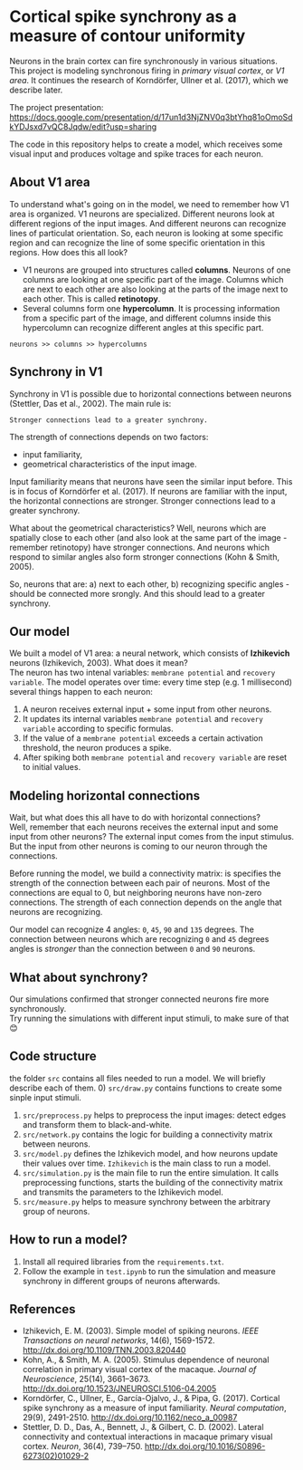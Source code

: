 # Cortical spike synchrony as a measure of contour uniformity
Neurons in the brain cortex can fire synchronously in various situations. This project is modeling synchronous firing in *primary visual cortex*, or *V1 area*. It continues the research of Korndörfer, Ullner et al. (2017), which we describe later.  

The project presentation:   
https://docs.google.com/presentation/d/17un1d3NjZNV0q3btYhq81oOmoSdkYDJsxd7vQC8Jqdw/edit?usp=sharing

The code in this repository helps to create a model, which receives some visual input and produces voltage and spike traces for each neuron.

## About V1 area
To understand what's going on in the model, we need to remember how V1 area is organized. V1 neurons are specialized. Different neurons look at different regions of the input images. And different neurons can recognize lines of particulat orientation. So, each neuron is looking at some specific region and can recognize the line of some specific orientation in this regions. How does this all look?
- V1 neurons are grouped into structures called **columns**. Neurons of one columns are looking at one specific part of the image. Columns which are next to each other are also looking at the parts of the image next to each other. This is called **retinotopy**.  
- Several columns form one **hypercolumn**. It is processing information from a specific part of the image, and different columns inside this hypercolumn can recognize different angles at this specific part.  

```
neurons >> columns >> hypercolumns
```

## Synchrony in V1
Synchrony in V1 is possible due to horizontal connections between neurons (Stettler, Das et al., 2002). The main rule is:
```
Stronger connections lead to a greater synchrony. 
```
The strength of connections depends on two factors:
- input familiarity,
- geometrical characteristics of the input image.

Input familiarity means that neurons have seen the similar input before. This is in focus of Korndörfer et al. (2017). If neurons are familiar with the input, the horizontal connections are stronger. Stronger connections lead to a greater synchrony.

What about the geometrical characteristics? Well, neurons which are spatially close to each other (and also look at the same part of the image - remember retinotopy) have stronger connections. And neurons which respond to similar angles also form stronger connections (Kohn & Smith, 2005).

So, neurons that are: a) next to each other, b) recognizing specific angles - should be connected more srongly. And this should lead to a greater synchrony. 

## Our model
We built a model of V1 area: a neural network, which consists of **Izhikevich** neurons (Izhikevich, 2003). What does it mean?  
The neuron has two intenal variables: `membrane potential` and `recovery variable`. The model operates over time: every time step (e.g. 1 millisecond) several things happen to each neuron:

1. A neuron receives external input + some input from other neurons.
2. It updates its internal variables `membrane potential` and `recovery variable` according to specific formulas.
3. If the value of a `membrane potential` exceeds a certain activation threshold, the neuron produces a spike.
4. After spiking both `membrane potential` and `recovery variable` are reset to initial values.

## Modeling horizontal connections
Wait, but what does this all have to do with horizontal connections?  
Well, remember that each neurons receives the external input and some input from other neurons? The external input comes from the input stimulus. But the input from other neurons is coming to our neuron through the connections.  

Before running the model, we build a connectivity matrix: is specifies the strength of the connection between each pair of neurons. Most of the connections are equal to 0, but neighboring neurons have non-zero connections. The strength of each connection depends on the angle that neurons are recognizing.  

Our model can recognize 4 angles: `0`, `45`, `90` and `135` degrees. The connection between neurons which are recognizing `0` and `45` degrees angles is *stronger* than the connection between `0` and `90` neurons.

## What about synchrony?
Our simulations confirmed that stronger connected neurons fire more synchronously.  
Try running the simulations with different input stimuli, to make sure of that 😊

## Code structure
the folder `src` contains all files needed to run a model. We will briefly describe each of them.
0) `src/draw.py` contains functions to create some sinple input stimuli.
1) `src/preprocess.py` helps to preprocess the input images: detect edges and transform them to black-and-white.
2) `src/network.py` contains the logic for building a connectivity matrix between neurons.
3) `src/model.py` defines the Izhikevich model, and how neurons update their values over time. `Izhikevich` is the main class to run a model.
4) `src/simulation.py` is the main file to run the entire simulation. It calls preprocessing functions, starts the building of the connectivity matrix and transmits the parameters to the Izhikevich model.
5) `src/measure.py` helps to measure synchrony between the arbitrary group of neurons.

## How to run a model?
1) Install all required libraries from the `requirements.txt`.
2) Follow the example in `test.ipynb` to run the simulation and measure synchrony in different groups of neurons afterwards.

## References
* Izhikevich, E. M. (2003). Simple model of spiking neurons. *IEEE Transactions on neural networks*, 14(6), 1569-1572. http://dx.doi.org/10.1109/TNN.2003.820440
* Kohn, A., & Smith, M. A. (2005). Stimulus dependence of neuronal correlation in primary visual cortex of the macaque. *Journal of Neuroscience*, 25(14), 3661–3673. http://dx.doi.org/10.1523/JNEUROSCI.5106-04.2005
* Korndörfer, C., Ullner, E., García-Ojalvo, J., & Pipa, G. (2017). Cortical spike synchrony as a measure of input familiarity. *Neural computation*, 29(9), 2491-2510. http://dx.doi.org/10.1162/neco_a_00987
* Stettler, D. D., Das, A., Bennett, J., & Gilbert, C. D. (2002). Lateral connectivity and contextual interactions in macaque primary visual cortex. *Neuron*, 36(4), 739–750. http://dx.doi.org/10.1016/S0896-6273(02)01029-2
